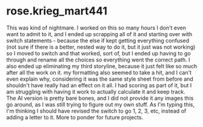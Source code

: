 # rose.krieg_mart441
 
This was kind of nightmare. I worked on this so many hours I don't even want to admit to it, and I ended up scrapping all of it and starting over with switch statements - because the else if kept getting everything confused (not sure if there is a better, nested way to do it, but it just was not working) so I moved to switch and that worked, sort of, but I ended up having to go through and rename all the choices so everything went the correct path. I also ended up eliminating my third storyline, because it just felt like so much after all the work on it. my formatting also seemed to take a hit, and I can't even explain why, considering it was the same style sheet from before and shouldn't have really had an effect on it all. I had scoring as part of it, but I am struggling with having it work to actually calculate it and keep track.  
The AI version is pretty bare bones, and I did not provide it any images this go around, as I was still trying to figure out my own stuff. 
As I'm typing this, I'm thinking I should have revised the switch to go 1, 2, 3, etc, instead of adding a letter to it. More to ponder for future projects. 
